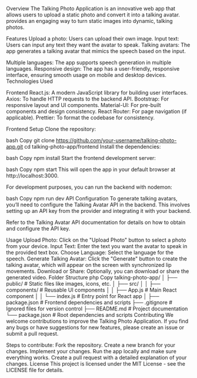 Overview
The Talking Photo Application is an innovative web app that allows users to upload a static photo and convert it into a talking avatar.
provides an engaging way to turn static images into dynamic, talking photos.

Features
Upload a photo: Users can upload their own image.
Input text: Users can input any text they want the avatar to speak.
Talking avatars: The app generates a talking avatar that mimics the speech based on the input.

Multiple languages: The app supports speech generation in multiple languages.
Responsive design: The app has a user-friendly, responsive interface, ensuring smooth usage on mobile and desktop devices.
Technologies Used

Frontend
React.js: A modern JavaScript library for building user interfaces.
Axios: To handle HTTP requests to the backend API.
Bootstrap: For responsive layout and UI components.
Material-UI: For pre-built components and design consistency.
React Router: For page navigation (if applicable).
Prettier: To format the codebase for consistency.

Frontend Setup
Clone the repository:

bash
Copy
git clone https://github.com/your-username/talking-photo-app.git
cd talking-photo-app/frontend
Install the dependencies:

bash
Copy
npm install
Start the frontend development server:

bash
Copy
npm start
This will open the app in your default browser at http://localhost:3000.


For development purposes, you can run the backend with nodemon:

bash
Copy
npm run dev
API Configuration
To generate talking avatars, you’ll need to configure the Talking Avatar API in the backend. This involves setting up an API key from the provider and integrating it with your backend.

Refer to the Talking Avatar API documentation for details on how to obtain and configure the API key.

Usage
Upload Photo: Click on the "Upload Photo" button to select a photo from your device.
Input Text: Enter the text you want the avatar to speak in the provided text box.
Choose Language: Select the language for the speech.
Generate Talking Avatar: Click the "Generate" button to create the talking avatar, which will appear on the screen with synchronized lip movements.
Download or Share: Optionally, you can download or share the generated video.
Folder Structure
php
Copy
talking-photo-app/
│   ├── public/            # Static files like images, icons, etc.
│   ├── src/
│   │   ├── components/    # Reusable UI components
│   │   ├── App.js         # Main React component
│   │   └── index.js       # Entry point for React app
│   ├── package.json       # Frontend dependencies and scripts
├── .gitignore             # Ignored files for version control
├── README.md              # Project documentation
└── package.json           # Root dependencies and scripts
Contributing
We welcome contributions to improve the Talking Photo Application. If you find any bugs or have suggestions for new features, please create an issue or submit a pull request.

Steps to contribute:
Fork the repository.
Create a new branch for your changes.
Implement your changes.
Run the app locally and make sure everything works.
Create a pull request with a detailed explanation of your changes.
License
This project is licensed under the MIT License - see the LICENSE file for details.